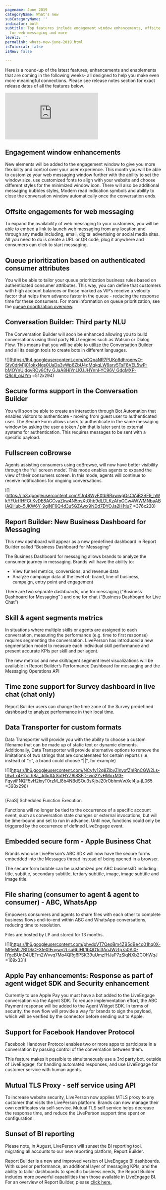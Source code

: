 ```yaml
---
pagename: June 2019
categoryName: What's new
subCategoryName: ''
indicator: both
subtitle: Top features include engagement window enhancements, offsite engagements
  for web messaging and more
level3: ''
permalink: whats-new-june-2019.html
isTutorial: false
isNew: false

---
```

Here is a round-up of the latest features, enhancements and enablements that are coming in the following weeks- all designed to help you make even more meaningful connections. Please see release notes section for exact release dates of all the features below.

 <iframe style="max-width: 750px;" src="https://player.vimeo.com/video/341551856" frameborder="0" webkitallowfullscreen mozallowfullscreen allowfullscreen></iframe>

## Engagement window enhancements

New elements will be added to the engagement window to give you more flexibility and control over your user experience. This month you will be able to customize your web messaging window further with the ability to set the window size, use customized fonts to align with your website and choose different styles for the minimized window icon. There will also be additional messaging bubbles styles, Modern read indication symbols and ability to close the conversation window automatically once the conversation ends.

## Offsite engagements for web messaging

To expand the availability of web messaging to your customers, you will be able to embed a link to launch web messaging from any location and through any media including, email, digital advertising or social media sites. All you need to do is create a URL or QR code, plug it anywhere and consumers can click to start messaging.

## Queue prioritization based on authenticated consumer attributes

You will be able to tailor your queue prioritization business rules based on authenticated consumer attributes. This way, you can define that customers with high account balances or those marked as VIP’s receive a velocity factor that helps them advance faster in the queue - reducing the response time for these consumers. For more information on queue prioritization, see the [queue prioritization overview](https://knowledge.liveperson.com/contact-center-management-messaging-operations-queue-management-queue-prioritization-overview.html).

## Conversation Builder: Third party NLU

The Conversation Builder will soon be enhanced allowing you to build conversations using third party NLU engines such as Watson or Dialog Flow. This means that you will be able to utilize the Conversation Builder and all its design tools to create bots in different languages.

![](https://lh4.googleusercontent.com/xCQpaNR7PUKp8dhroerwO-Sfy0drM1j01okxNgs0UaDa3vWp6ZbU4qMqkqLW9ary5TsF8VEL5wP-bMOYnUjdgvROv8Cfy_GJaA8HiYnLKUJHYnnl-YC96V_GdgMXP-QRc6_qiJYm =512x294)

## Secure forms support in the Conversation Builder

You will soon be able to create an interaction through Bot Automation that enables visitors to authenticate - moving from guest user to authenticated user. The Secure Form allows users to authenticate in the same messaging window by asking the user a token / pin that is later sent to external systems for authentication. This requires messages to be sent with a specific payload.

## Fullscreen coBrowse

Agents assisting consumers using coBrowse, will now have better visibility through the ‘full screen mode’. This mode enables agents to expand the view of their consumers screen. In this mode, agents will continue to receive notifications for ongoing conversations.

![](https://lh3.googleusercontent.com/fJr48WyFXtbRRxwwgOsClAjB2BF9_hWkYFUrffHFCtiKvDE8AGCvaZkw4N5psXtOhb9dLDLKzAfpCGw4WWMNbaABlAQHub-5JKW6Y-9glNF6Q4d3u5GZAwx9NDd7DYOJa2H1tlu7 =376x230)

## Report Builder: New Business Dashboard for Messaging

This new dashboard will appear as a new predefined dashboard in Report Builder called “Business Dashboard for Messaging”

The Business Dashboard for messaging allows brands to analyze the consumer journey in messaging. Brands will have the ability to:

* View funnel metrics, conversions, and revenue data
* Analyze campaign data at the level of: brand, line of business, campaign, entry point and engagement

There are two separate dashboards, one for messaging (“Business Dashboard for Messaging” ) and one for chat (“Business Dashboard for Live Chat”)

## Skill & agent segments metrics

In situations where multiple skills or agents are assigned to each conversation, measuring the performance (e.g. time to first response) requires segmenting the conversation. LivePerson has introduced a new segmentation model to measure each individual skill performance and present accurate KPIs per skill and per agent.

The new metrics and new skill/agent segment level visualizations will be available in Report Builder’s Performance Dashboard for messaging and the Messaging Operations API

## Time zone support for Survey dashboard in live chat (chat only)

Report Builder users can change the time zone of the Survey predefined dashboard to analyze performance in their local time.

## Data Transporter for custom formats

Data Transporter will provide you with the ability to choose a custom filename that can be made up of static text or dynamic elements. Additionally, Data Transporter will provide alternative options to remove the limitations of two strings that are concatenated for certain reports (i.e. instead of "::", a brand could choose "||", for example)

![](https://lh6.googleusercontent.com/NCyfv12q8ZjbyZlnvofZnIRnCGW2Ls-tSwLx4E2uLh8a_Jd5dQrSofHYZ8l8SFD-vio2YvHMnxM3-FqyyiFNQF5vH2ixyT0rzM_l8b4NBdSOu3sKjbJ20rObhmVwXel4ja-jL065 =393x296)

##   
\[FaaS\] Scheduled Function Execution

Functions will no longer be tied to the occurrence of a specific account event, such as conversation state changes or external invocations, but will be time-bound and set to run in advance. Until now, functions could only be triggered by the occurrence of defined LiveEngage event.

## Embedded secure form - Apple Business Chat

Brands who use LivePerson’s ABC SDK will now have the secure forms embedded into the Messages thread instead of being opened in a browser.

The secure form bubble can be customized per ABC businessID including: title, subtitle, secondary subtitle, tertiary subtitle, image, image subtitle and image title.

## File sharing (consumer to agent & agent to consumer) - ABC, WhatsApp

Empowers consumers and agents to share files with each other to complete business flows end-to-end within ABC and WhatsApp conversations, reducing time to resolution.

Files are hosted by LP and stored for 13 months.

![](https://lh6.googleusercontent.com/phvdoVT7QeoBm4ZB5dBe4o01hq0X-MReML7BfDkCF3feXtFqywy2Lsu6bIHL1bQO1c3AoJWzfp7a0Al0-lYgeBUnD4UETm2Wvvq7Mo4QRg6PSK39uUmzfHJaP7zSiqNXb2COhWqJ =169x331)

## Apple Pay enhancements: Response as part of agent widget SDK and Security enhancement

Currently to use Apple Pay you must have a bot added to the LiveEngage conversation via the Agent SDK. To reduce implementation effort, the ABC Payment response will be added to the Agent Widget SDK. In terms of security, the new flow will provide a way for brands to sign the payload, which will be verified by the connector before sending out to Apple.

## Support for Facebook Handover Protocol

Facebook Handover Protocol enables two or more apps to participate in a conversation by passing control of the conversation between them.

This feature makes it possible to simultaneously use a 3rd party bot, outside of LiveEngage, for handling automated responses, and use LiveEngage for customer service with human agents.

## Mutual TLS Proxy - self service using API

To increase website security, LivePerson now applies MTLS proxy to any customer that visits the LivePerson platform. Brands can now manage their own certificates via self-service. Mutual TLS self service helps decrease the response time, and reduce the LivePerson support time spent on configuration.

## Sunset of BI reporting

Please note, in August, LivePerson will sunset the BI reporting tool, migrating all accounts to our new reporting platform, Report Builder.

Report Builder is a new and improved version of LiveEngage BI dashboards. With superior performance, an additional layer of messaging KPIs, and the ability to tailor dashboards to specific business needs, the Report Builder includes more powerful capabilities than those available in LiveEngage BI. For an overview of Report Builder, please [click here.](https://knowledge.liveperson.com/data-reporting-report-builder-report-builder-overview.html)